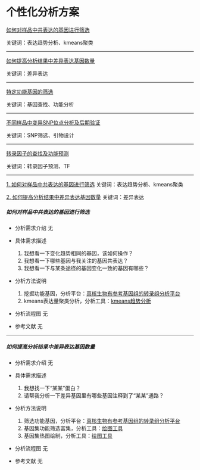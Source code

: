 #  个性化分析方案

[如何对样品中共表达的基因进行筛选](./personal-analyse/coexpression-gene-screen.md)

关键词：表达趋势分析、kmeans聚类

------
[如何提高分析结果中差异表达基因数量](./personal-analyse/increase-deg.md)

关键词：差异表达

------
[特定功能基因的筛选](./personal-analyse/gene-screen.md)

关键词：基因查找、功能分析

------
[不同样品中变异SNP位点分析及后期验证](./personal-analyse/snp-analyse.md)

关键词：SNP筛选、引物设计

------
[转录因子的查找及功能预测](./personal-analyse/tf-analyse.md)

关键词：转录因子预测、TF

------

[1. 如何对样品中共表达的基因进行筛选](#如何对样品中共表达的基因进行筛选)    关键词：表达趋势分析、kmeans聚类

[2. 如何提高分析结果中差异表达基因数量](#如何提高分析结果中差异表达基因数量)  关键词：差异表达


##### 如何对样品中共表达的基因进行筛选

* 分析需求介绍
    无

* 具体需求描述
    1. 我想看一下变化趋势相同的基因，该如何操作？   
    2. 我想看一下哪些基因与我关注的基因共表达？
    3. 我想看一下与某条途径的基因变化一致的基因有哪些？

* 分析方法说明
    1. 挖掘功能基因，分析平台：[真核生物有参考基因组的转录组分析平台](https://international.biocloud.net/zh/software/agriculture/detail/8a817f674fd9e535014fda7080080a9b)
    2. kmeans表达量聚类分析，分析工具：[kmeans趋势分析](https://international.biocloud.net/zh/software/tools/detail/small/8a8300b25673213c01567334706d0001)

* 分析流程图
    无

* 参考文献
    无

------

##### 如何提高分析结果中差异表达基因数量
* 分析需求介绍
    无

* 具体需求描述
    1. 我想找一下“某某”蛋白？
    2. 请帮我分析一下差异基因里有哪些基因注释到了“某某”通路？

* 分析方法说明
    1. 筛选功能基因，分析平台：[真核生物有参考基因组的转录组分析平台](https://international.biocloud.net/zh/software/agriculture/detail/8a817f674fd9e535014fda7080080a9b)
    2. 基因集功能筛选富集，分析工具：[绘图工具](https://international.biocloud.net/zh/software/tools/detail/small/8a8300b25673213c01567334706d0001)
    3. 基因集热图绘制，分析工具：[绘图工具](https://international.biocloud.net/zh/software/tools/detail/small/8a8300b25673213c01567334706d0001)

* 分析流程图
    无

* 参考文献
    无